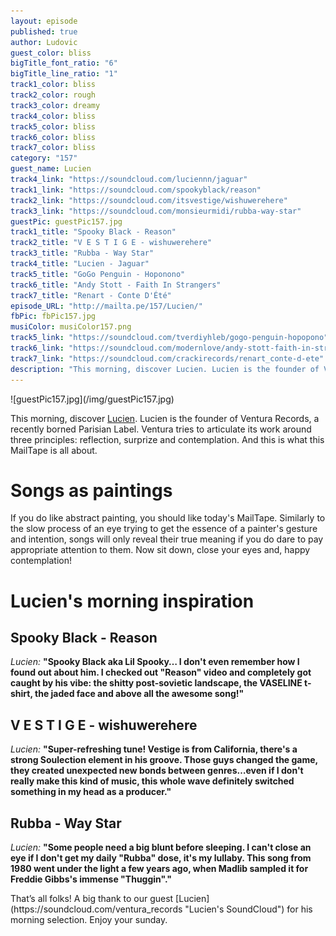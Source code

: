 ```yaml
---
layout: episode
published: true
author: Ludovic
guest_color: bliss
bigTitle_font_ratio: "6"
bigTitle_line_ratio: "1"
track1_color: bliss
track2_color: rough
track3_color: dreamy
track4_color: bliss
track5_color: bliss
track6_color: bliss
track7_color: bliss
category: "157"
guest_name: Lucien
track4_link: "https://soundcloud.com/luciennn/jaguar"
track1_link: "https://soundcloud.com/spookyblack/reason"
track2_link: "https://soundcloud.com/itsvestige/wishuwerehere"
track3_link: "https://soundcloud.com/monsieurmidi/rubba-way-star"
guestPic: guestPic157.jpg
track1_title: "Spooky Black - Reason"
track2_title: "V E S T I G E - wishuwerehere"
track3_title: "Rubba - Way Star"
track4_title: "Lucien - Jaguar"
track5_title: "GoGo Penguin - Hoponono"
track6_title: "Andy Stott - Faith In Strangers"
track7_title: "Renart - Conte D'Été"
episode_URL: "http://mailta.pe/157/Lucien/"
fbPic: fbPic157.jpg
musiColor: musiColor157.png
track5_link: "https://soundcloud.com/tverdiyhleb/gogo-penguin-hopopono"
track6_link: "https://soundcloud.com/modernlove/andy-stott-faith-in-strangers"
track7_link: "https://soundcloud.com/crackirecords/renart_conte-d-ete"
description: "This morning, discover Lucien. Lucien is the founder of Ventura Records, a recently borned Parisian Label. Ventura tries to articulate its work around three principles: reflection, surprize and contemplation. And this is what this MailTape is all about."
---
```


<p id="introduction">![guestPic157.jpg](/img/guestPic157.jpg)

This morning, discover [Lucien](https://soundcloud.com/ventura_records "Lucien's SoundCloud"). Lucien is the founder of Ventura Records, a recently borned Parisian Label. Ventura tries to articulate its work around three principles: reflection, surprize and contemplation. And this is what this MailTape is all about.</p>
 
# Songs as paintings

If you do like abstract painting, you should like today's MailTape. Similarly to the slow process of an eye trying to get the essence of a painter's gesture and intention, songs will only reveal their true meaning if you do dare to pay appropriate attention to them. Now sit down, close your eyes and, happy contemplation!

# Lucien's morning inspiration
 
## Spooky Black - Reason
_Lucien:_ **"**Spooky Black aka Lil Spooky… I don't even remember how I found out about him. I checked out "Reason" video and completely got caught by his vibe: the shitty post-sovietic landscape, the VASELINE t-shirt, the jaded face and above all the awesome song!**"**
 
## V E S T I G E - wishuwerehere
_Lucien:_ **"**Super-refreshing tune! Vestige is from California, there's a strong Soulection element in his groove. Those guys changed the game, they created unexpected new bonds between genres…even if I don't really make this kind of music, this whole wave definitely switched something in my head as a producer.**"**
 
## Rubba - Way Star
_Lucien:_ **"**Some people need a big blunt before sleeping. I can't close an eye if I don't get my daily "Rubba" dose, it's my lullaby. This song from 1980 went under the light a few years ago, when Madlib sampled it for Freddie Gibbs's immense "Thuggin".**"** 
 
<p id="outroduction">
That’s all folks! A big thank to our guest [Lucien](https://soundcloud.com/ventura_records "Lucien's SoundCloud") for his morning selection. Enjoy your sunday.
</p>